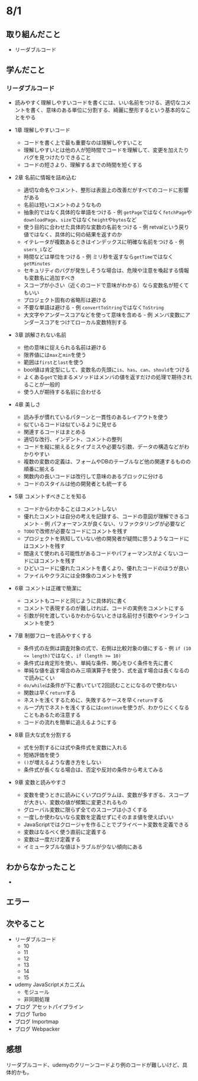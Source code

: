 # 8/1

## 取り組んだこと
- リーダブルコード

## 学んだこと
### リーダブルコード
- 読みやすく理解しやすいコードを書くには、いい名前をつける、適切なコメントを書く、意味のある単位に分割する、綺麗に整形するという基本的なことをやる

- 1章 理解しやすいコード
  - コードを書く上で最も重要なのは理解しやすいこと
  - 理解しやすいとは他の人が短時間でコードを理解して、変更を加えたりバグを見つけたりできること
  - コードの短さより、理解するまでの時間を短くする
- 2章 名前に情報を詰め込む
  - 適切な命名やコメント、整形は表面上の改善だがすべてのコードに影響がある
  - 名前は短いコメントのようなもの
  - 抽象的ではなく具体的な単語をつける - 例 `getPage`ではなく`fetchPage`や`downloadPage`、`size`ではなく`height`や`bytes`など
  - 使う目的に合わせた具体的な変数の名前をつける - 例 retvalという戻り値ではなく、具体的に何の結果を返すのか
  - イテレータが複数あるときはインデックスに明確な名前をつける - 例 `users_i`など
  - 時間などは単位をつける - 例 ミリ秒を返すなら`getTime`ではなく`getMinutes`
  - セキュリティのバグが発生しそうな場合は、危険や注意を喚起する情報も変数名に追加すべき
  - スコープが小さい（近くのコードで意味がわかる）なら変数名が短くてもいい
  - プロジェクト固有の省略形は避ける
  - 不要な単語は避ける - 例 `convertToString`ではなく`ToString`
  - 大文字やアンダースコアなどを使って意味を含める - 例 メンバ変数にアンダースコアをつけてローカル変数特別する
- 3章 誤解されない名前
  - 他の意味に捉えられる名前は避ける
  - 限界値には`max`と`min`を使う
  - 範囲は`first`と`last`を使う
  - bool値は肯定型にして、変数名の先頭に`is`、`has`、`can`、`should`をつける
  - よくある`get`で始まるメソッドはメンバの値を返すだけの処理で期待されることが一般的
  - 使う人が期待する名前に合わせる
- 4章 美しさ
  - 読み手が慣れているパターンと一貫性のあるレイアウトを使う
  - 似ているコードは似ているように見せる
  - 関連するコードはまとめる
  - 適切な改行、インデント、コメントの整列
  - コードを縦に揃えるとタイプミスや必要な引数、データの構造などがわかりやすい
  - 複数の変数の定義は、フォームやDBのテーブルなど他の関連するものの順番に揃える
  - 関数内の長いコードは改行して意味のあるブロックに分ける
  - コードのスタイルは他の開発者とも統一する
- 5章 コメントすべきことを知る
  - コードからわかることはコメントしない
  - 優れたコメントは自分の考えを記録する、コードの意図が理解できるコメント - 例 パフォーマンスが良くない、リファクタリングが必要など
  - `TODO`で改修が必要なコードにコメントを残す
  - プロジェクトを熟知していない他の開発者が疑問に思うようなコードにはコメントを残す
  - 間違えて使われる可能性があるコードやパフォーマンスがよくないコードにはコメントを残す
  - ひどいコードに優れたコメントを書くより、優れたコードのほうが良い
  - ファイルやクラスには全体像のコメントを残す
- 6章 コメントは正確で簡潔に
  - コメントもコードと同じように具体的に書く
  - コメントで表現するのが難しければ、コードの実例をコメントにする
  - 引数が何を渡しているかわからないときは名前付き引数やインラインコメントを使う
- 7章 制御フローを読みやすくする
  - 条件式の左側は調査対象の式で、右側は比較対象の値にする - 例 `if (10 <= length)`ではなく、`if (length >= 10)`
  - 条件式は肯定形を使い、単純な条件、関心をひく条件を先に書く
  - 単純な値を返す場合のみ三項演算子を使う、式を返す場合は長くなるので読みにくい
  - `do/while`は条件が下に書いていて2回読むことになるので使わない
  - 関数は早く`return`する
  - ネストを浅くするために、失敗するケースを早く`return`する
  - ループ内でネストを浅くするには`continue`を使うが、わかりにくくなることもあるため注意する
  - コードの流れを簡単に追えるようにする
- 8章 巨大な式を分割する
  - 式を分割するには式や条件式を変数に入れる
  - 短絡評価を使う
  - `()`が増えるような書き方をしない
  - 条件式が長くなる場合は、否定や反対の条件から考えてみる
- 9章 変数と読みやすさ
  - 変数を使うときに読みにくいプログラムは、変数が多すぎる、スコープが大きい、変数の値が頻繁に変更されるもの
  - グローバル変数に限らず全てのスコープは小さくする
  - 一度しか使わないなら変数を定義せずにそのまま値を使えばいい
  - JavaScriptではクロージャを作ることでプライベート変数を定義できる
  - 変数はなるべく使う直前に定義する
  - 変数は一度だけ定義する
  - イミュータブルな値はトラブルが少ない傾向にある

## わからなかったこと
- 

## エラー

## 次やること
- リーダブルコード
  - 10
  - 11
  - 12
  - 13
  - 14
  - 15
- udemy JavaScriptメカニズム
  - モジュール
  - 非同期処理
- ブログ アセットパイプライン
- ブログ Turbo
- ブログ Importmap
- ブログ Webpacker

## 感想
リーダブルコード、udemyのクリーンコードより例のコードが難しいけど、具体的かも。